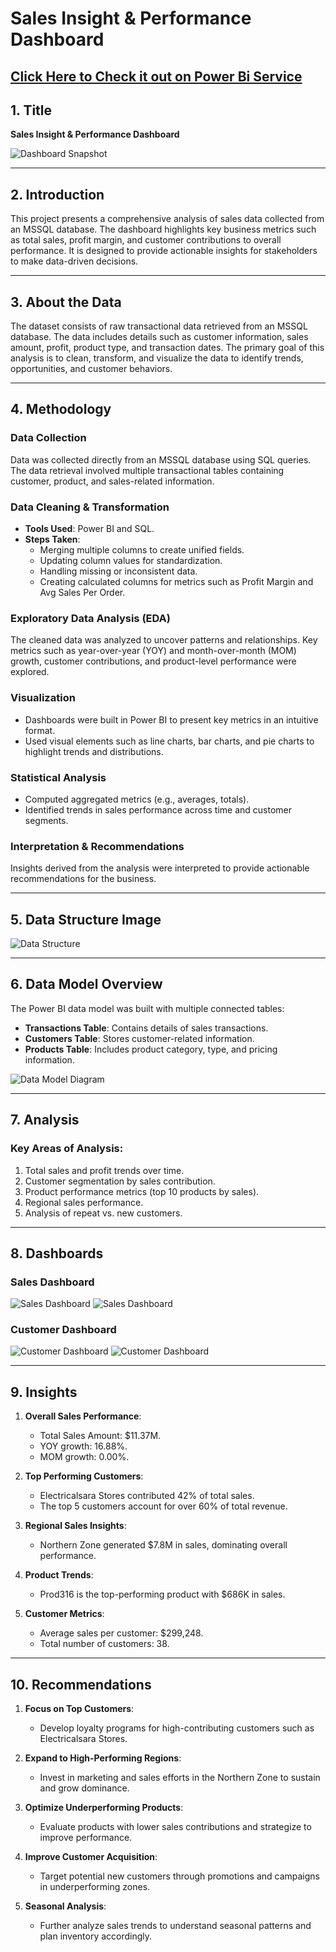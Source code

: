 # Sales Insight & Performance Dashboard

[Click Here to Check it out on Power Bi Service]()
---

## 1. Title
**Sales Insight & Performance Dashboard**

![Dashboard Snapshot](/images/overview.png)

---

## 2. Introduction
This project presents a comprehensive analysis of sales data collected from an MSSQL database. The dashboard highlights key business metrics such as total sales, profit margin, and customer contributions to overall performance. It is designed to provide actionable insights for stakeholders to make data-driven decisions.

---

## 3. About the Data
The dataset consists of raw transactional data retrieved from an MSSQL database. The data includes details such as customer information, sales amount, profit, product type, and transaction dates. The primary goal of this analysis is to clean, transform, and visualize the data to identify trends, opportunities, and customer behaviors.

---

## 4. Methodology

### **Data Collection**
Data was collected directly from an MSSQL database using SQL queries. The data retrieval involved multiple transactional tables containing customer, product, and sales-related information.

### **Data Cleaning & Transformation**
- **Tools Used**: Power BI and SQL.
- **Steps Taken**:
  - Merging multiple columns to create unified fields.
  - Updating column values for standardization.
  - Handling missing or inconsistent data.
  - Creating calculated columns for metrics such as Profit Margin and Avg Sales Per Order.
  

### **Exploratory Data Analysis (EDA)**
The cleaned data was analyzed to uncover patterns and relationships. Key metrics such as year-over-year (YOY) and month-over-month (MOM) growth, customer contributions, and product-level performance were explored.

### **Visualization**
- Dashboards were built in Power BI to present key metrics in an intuitive format.
- Used visual elements such as line charts, bar charts, and pie charts to highlight trends and distributions.

### **Statistical Analysis**
- Computed aggregated metrics (e.g., averages, totals).
- Identified trends in sales performance across time and customer segments.

### **Interpretation & Recommendations**
Insights derived from the analysis were interpreted to provide actionable recommendations for the business.

---

## 5. Data Structure Image
![Data Structure](/images/structure.png)

---

## 6. Data Model Overview
The Power BI data model was built with multiple connected tables:
- **Transactions Table**: Contains details of sales transactions.
- **Customers Table**: Stores customer-related information.
- **Products Table**: Includes product category, type, and pricing information.

![Data Model Diagram](/images/model.png)

---

## 7. Analysis
### Key Areas of Analysis:
1. Total sales and profit trends over time.
2. Customer segmentation by sales contribution.
3. Product performance metrics (top 10 products by sales).
4. Regional sales performance.
5. Analysis of repeat vs. new customers.

---

## 8. Dashboards
### **Sales Dashboard**
![Sales Dashboard](./images//dash1.png)
![Sales Dashboard](./images//dash2.png)

### **Customer Dashboard**
![Customer Dashboard](./images/dash3.png)
![Customer Dashboard](./images/dash4.png)

---

## 9. Insights
1. **Overall Sales Performance**:
   - Total Sales Amount: $11.37M.
   - YOY growth: 16.88%.
   - MOM growth: 0.00%.

2. **Top Performing Customers**:
   - Electricalsara Stores contributed 42% of total sales.
   - The top 5 customers account for over 60% of total revenue.

3. **Regional Sales Insights**:
   - Northern Zone generated $7.8M in sales, dominating overall performance.

4. **Product Trends**:
   - Prod316 is the top-performing product with $686K in sales.

5. **Customer Metrics**:
   - Average sales per customer: $299,248.
   - Total number of customers: 38.

---

## 10. Recommendations
1. **Focus on Top Customers**:
   - Develop loyalty programs for high-contributing customers such as Electricalsara Stores.
   
2. **Expand to High-Performing Regions**:
   - Invest in marketing and sales efforts in the Northern Zone to sustain and grow dominance.

3. **Optimize Underperforming Products**:
   - Evaluate products with lower sales contributions and strategize to improve performance.

4. **Improve Customer Acquisition**:
   - Target potential new customers through promotions and campaigns in underperforming zones.

5. **Seasonal Analysis**:
   - Further analyze sales trends to understand seasonal patterns and plan inventory accordingly.

